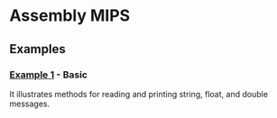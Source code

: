# Assembly MIPS

## Examples

### [Example 1](./axample1) - Basic
It illustrates methods for reading and printing string, float, and double messages.
